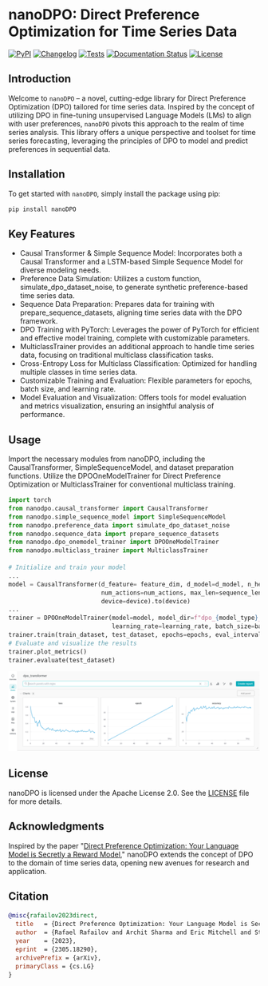 
# nanoDPO: Direct Preference Optimization for Time Series Data

[![PyPI](https://img.shields.io/pypi/v/nanoDPO.svg)](https://pypi.org/project/nanoDPO/)
[![Changelog](https://img.shields.io/github/v/release/jamesliu/nanoDPO?include_prereleases&label=changelog)](https://github.com/jamesliu/nanoDPO/releases)
[![Tests](https://github.com/jamesliu/nanoDPO/workflows/Test/badge.svg)](https://github.com/jamesliu/nanoDPO/actions?query=workflow%3ATest)
[![Documentation Status](https://readthedocs.org/projects/nanoDPO/badge/?version=stable)](http://nanoDPO.readthedocs.org/en/stable/?badge=stable)
[![License](https://img.shields.io/badge/license-Apache%202.0-blue.svg)](https://github.com/jamesliu/nanoDPO/blob/main/LICENSE)

## Introduction
Welcome to `nanoDPO` – a novel, cutting-edge library for Direct Preference Optimization (DPO) tailored for time series data. Inspired by the concept of utilizing DPO in fine-tuning unsupervised Language Models (LMs) to align with user preferences, `nanoDPO` pivots this approach to the realm of time series analysis. This library offers a unique perspective and toolset for time series forecasting, leveraging the principles of DPO to model and predict preferences in sequential data.

## Installation
To get started with `nanoDPO`, simply install the package using pip:

```bash
pip install nanoDPO
```

## Key Features

* Causal Transformer & Simple Sequence Model: Incorporates both a Causal Transformer and a LSTM-based Simple Sequence Model for diverse modeling needs.
* Preference Data Simulation: Utilizes a custom function, simulate_dpo_dataset_noise, to generate synthetic preference-based time series data.
* Sequence Data Preparation: Prepares data for training with prepare_sequence_datasets, aligning time series data with the DPO framework.
* DPO Training with PyTorch: Leverages the power of PyTorch for efficient and effective model training, complete with customizable parameters.
* MulticlassTrainer provides an additional approach to handle time series data, focusing on traditional multiclass classification tasks. 
* Cross-Entropy Loss for Multiclass Classification: Optimized for handling multiple classes in time series data.
* Customizable Training and Evaluation: Flexible parameters for epochs, batch size, and learning rate.
* Model Evaluation and Visualization: Offers tools for model evaluation and metrics visualization, ensuring an insightful analysis of performance.

## Usage

Import the necessary modules from nanoDPO, including the CausalTransformer, SimpleSequenceModel, and dataset preparation functions. Utilize the DPOOneModelTrainer for Direct Preference Optimization or MulticlassTrainer for conventional multiclass training.

```python
import torch
from nanodpo.causal_transformer import CausalTransformer
from nanodpo.simple_sequence_model import SimpleSequenceModel
from nanodpo.preference_data import simulate_dpo_dataset_noise
from nanodpo.sequence_data import prepare_sequence_datasets
from nanodpo.dpo_onemodel_trainer import DPOOneModelTrainer
from nanodpo.multiclass_trainer import MulticlassTrainer

# Initialize and train your model
...
model = CausalTransformer(d_feature= feature_dim, d_model=d_model, n_head=n_head, n_layer=n_layer, 
                          num_actions=num_actions, max_len=sequence_len,
                          device=device).to(device)
...
trainer = DPOOneModelTrainer(model=model, model_dir=f"dpo_{model_type}_model/", device=device,
                             learning_rate=learning_rate, batch_size=batch_size)
trainer.train(train_dataset, test_dataset, epochs=epochs, eval_interval=eval_interval)
# Evaluate and visualize the results
trainer.plot_metrics()
trainer.evaluate(test_dataset)
```

![wandb dpo causal_transformer](https://github.com/jamesliu/nanoDPO/blob/main/assets/dpo_causal_transformer_wandb.png)

## License

nanoDPO is licensed under the Apache License 2.0. See the [LICENSE](https://github.com/jamesliu/nanoDPO/blob/main/LICENSE) file for more details.

## Acknowledgments

Inspired by the paper "[Direct Preference Optimization: Your Language Model is Secretly a Reward Model](https://arxiv.org/abs/2305.18290)," nanoDPO extends the concept of DPO to the domain of time series data, opening new avenues for research and application.

## Citation

```bibtex
@misc{rafailov2023direct,
  title   = {Direct Preference Optimization: Your Language Model is Secretly a Reward Model}, 
  author  = {Rafael Rafailov and Archit Sharma and Eric Mitchell and Stefano Ermon and Christopher D. Manning and Chelsea Finn},
  year    = {2023},
  eprint  = {2305.18290},
  archivePrefix = {arXiv},
  primaryClass = {cs.LG}
}
```
